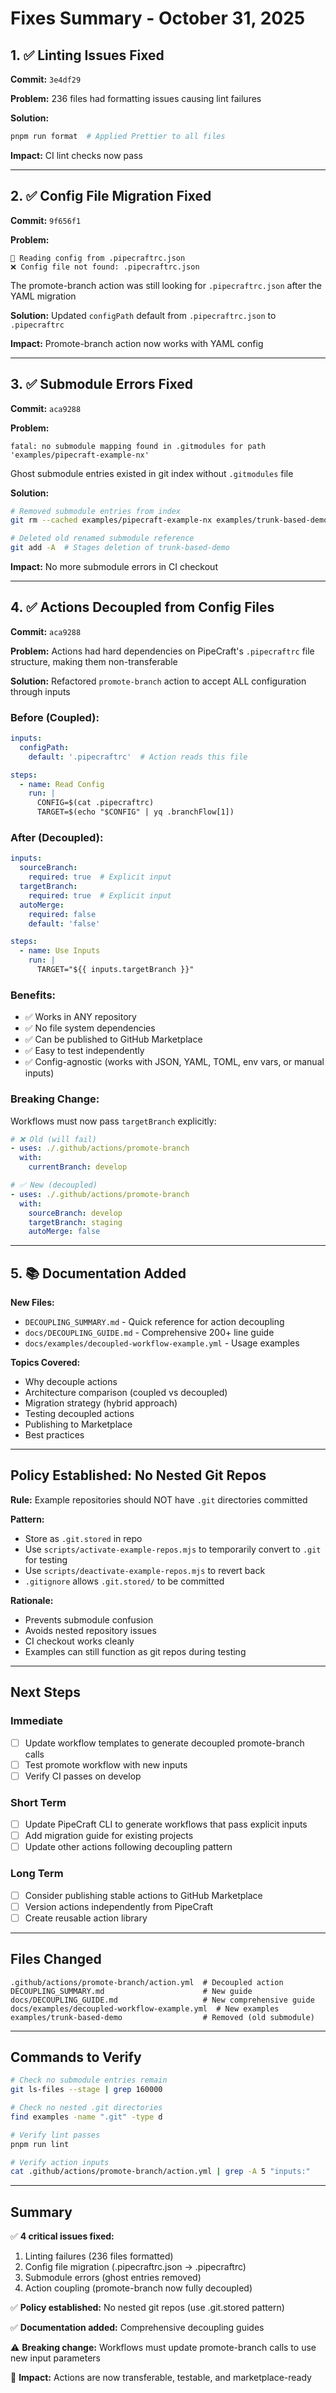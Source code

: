 # Fixes Summary - October 31, 2025

## 1. ✅ Linting Issues Fixed
**Commit:** `3e4df29`

**Problem:** 236 files had formatting issues causing lint failures

**Solution:**
```bash
pnpm run format  # Applied Prettier to all files
```

**Impact:** CI lint checks now pass

---

## 2. ✅ Config File Migration Fixed  
**Commit:** `9f656f1`

**Problem:** 
```
📖 Reading config from .pipecraftrc.json
❌ Config file not found: .pipecraftrc.json
```

The promote-branch action was still looking for `.pipecraftrc.json` after the YAML migration

**Solution:** Updated `configPath` default from `.pipecraftrc.json` to `.pipecraftrc`

**Impact:** Promote-branch action now works with YAML config

---

## 3. ✅ Submodule Errors Fixed
**Commit:** `aca9288`

**Problem:**
```
fatal: no submodule mapping found in .gitmodules for path 'examples/pipecraft-example-nx'
```

Ghost submodule entries existed in git index without `.gitmodules` file

**Solution:**
```bash
# Removed submodule entries from index
git rm --cached examples/pipecraft-example-nx examples/trunk-based-demo

# Deleted old renamed submodule reference
git add -A  # Stages deletion of trunk-based-demo
```

**Impact:** No more submodule errors in CI checkout

---

## 4. ✅ Actions Decoupled from Config Files
**Commit:** `aca9288`

**Problem:** Actions had hard dependencies on PipeCraft's `.pipecraftrc` file structure, making them non-transferable

**Solution:** Refactored `promote-branch` action to accept ALL configuration through inputs

### Before (Coupled):
```yaml
inputs:
  configPath:
    default: '.pipecraftrc'  # Action reads this file

steps:
  - name: Read Config
    run: |
      CONFIG=$(cat .pipecraftrc)
      TARGET=$(echo "$CONFIG" | yq .branchFlow[1])
```

### After (Decoupled):
```yaml
inputs:
  sourceBranch:
    required: true  # Explicit input
  targetBranch:
    required: true  # Explicit input
  autoMerge:
    required: false
    default: 'false'

steps:
  - name: Use Inputs
    run: |
      TARGET="${{ inputs.targetBranch }}"
```

### Benefits:
- ✅ Works in ANY repository
- ✅ No file system dependencies
- ✅ Can be published to GitHub Marketplace
- ✅ Easy to test independently
- ✅ Config-agnostic (works with JSON, YAML, TOML, env vars, or manual inputs)

### Breaking Change:
Workflows must now pass `targetBranch` explicitly:

```yaml
# ❌ Old (will fail)
- uses: ./.github/actions/promote-branch
  with:
    currentBranch: develop

# ✅ New (decoupled)
- uses: ./.github/actions/promote-branch
  with:
    sourceBranch: develop
    targetBranch: staging
    autoMerge: false
```

---

## 5. 📚 Documentation Added

**New Files:**
- `DECOUPLING_SUMMARY.md` - Quick reference for action decoupling
- `docs/DECOUPLING_GUIDE.md` - Comprehensive 200+ line guide
- `docs/examples/decoupled-workflow-example.yml` - Usage examples

**Topics Covered:**
- Why decouple actions
- Architecture comparison (coupled vs decoupled)
- Migration strategy (hybrid approach)
- Testing decoupled actions
- Publishing to Marketplace
- Best practices

---

## Policy Established: No Nested Git Repos

**Rule:** Example repositories should NOT have `.git` directories committed

**Pattern:**
- Store as `.git.stored` in repo
- Use `scripts/activate-example-repos.mjs` to temporarily convert to `.git` for testing
- Use `scripts/deactivate-example-repos.mjs` to revert back
- `.gitignore` allows `.git.stored/` to be committed

**Rationale:**
- Prevents submodule confusion
- Avoids nested repository issues
- CI checkout works cleanly
- Examples can still function as git repos during testing

---

## Next Steps

### Immediate
- [ ] Update workflow templates to generate decoupled promote-branch calls
- [ ] Test promote workflow with new inputs
- [ ] Verify CI passes on develop

### Short Term
- [ ] Update PipeCraft CLI to generate workflows that pass explicit inputs
- [ ] Add migration guide for existing projects
- [ ] Update other actions following decoupling pattern

### Long Term
- [ ] Consider publishing stable actions to GitHub Marketplace
- [ ] Version actions independently from PipeCraft
- [ ] Create reusable action library

---

## Files Changed

```
.github/actions/promote-branch/action.yml  # Decoupled action
DECOUPLING_SUMMARY.md                      # New guide
docs/DECOUPLING_GUIDE.md                   # New comprehensive guide
docs/examples/decoupled-workflow-example.yml  # New examples
examples/trunk-based-demo                  # Removed (old submodule)
```

---

## Commands to Verify

```bash
# Check no submodule entries remain
git ls-files --stage | grep 160000

# Check no nested .git directories  
find examples -name ".git" -type d

# Verify lint passes
pnpm run lint

# Verify action inputs
cat .github/actions/promote-branch/action.yml | grep -A 5 "inputs:"
```

---

## Summary

✅ **4 critical issues fixed:**
1. Linting failures (236 files formatted)
2. Config file migration (.pipecraftrc.json → .pipecraftrc)
3. Submodule errors (ghost entries removed)
4. Action coupling (promote-branch now fully decoupled)

✅ **Policy established:** No nested git repos (use .git.stored pattern)

✅ **Documentation added:** Comprehensive decoupling guides

⚠️ **Breaking change:** Workflows must update promote-branch calls to use new input parameters

🚀 **Impact:** Actions are now transferable, testable, and marketplace-ready

